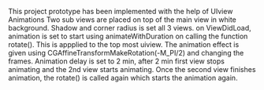 This project prototype has been implemented with the help of UIview Animations
Two sub views are placed on top of the main view in white background. 
Shadow and corner radius is set all 3 views.
on ViewDidLoad, animation is set to start using animateWithDuration on calling the function rotate(). This is appplied to the top most uiview. 
The animation effect is given using CGAffineTransformMakeRotation(-M_PI/2) and changing the frames.
Animation delay is set to 2 min, after 2 min first view stops animating and the 2nd view starts animating. 
Once the second view finishes animation, the rotate() is called again which starts the animation again.
